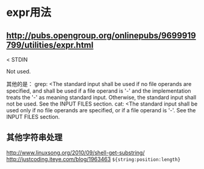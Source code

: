 ---
---

# expr用法
## http://pubs.opengroup.org/onlinepubs/9699919799/utilities/expr.html

<
STDIN

Not used.

其他的是：
grep:
<The standard input shall be used if no file operands are specified, and shall be used if a file operand is '-' and the implementation treats the '-' as meaning standard input. Otherwise, the standard input shall not be used. See the INPUT FILES section.
cat:
<The standard input shall be used only if no file operands are specified, or if a file operand is '-'. See the INPUT FILES section.

## 其他字符串处理
http://www.linuxsong.org/2010/09/shell-get-substring/
http://justcoding.iteye.com/blog/1963463
`${string:position:length}`

